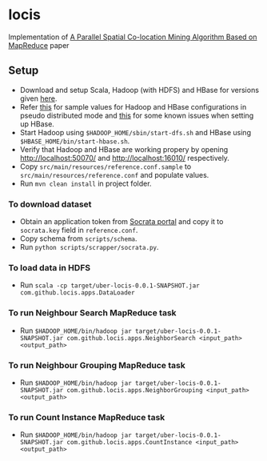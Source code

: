 # locis
Implementation of  [A Parallel Spatial Co-location Mining Algorithm Based on MapReduce](docs/paper/paper.pdf) paper

## Setup

* Download and setup Scala, Hadoop (with HDFS) and HBase for versions given [here](docs/implementation.md).
* Refer [this](https://github.com/shagunsodhani/book-keeper) for sample values for Hadoop and HBase configurations in pseudo distributed mode and [this](docs/known-issues.md) for some known issues when setting up HBase. 
* Start Hadoop using `$HADOOP_HOME/sbin/start-dfs.sh` and HBase using `$HBASE_HOME/bin/start-hbase.sh`.
* Verify that Hadoop and HBase are working propery by opening [http://localhost:50070/](http://localhost:50070/) and [http://localhost:16010/](http://localhost:16010/) respectively.
* Copy `src/main/resources/reference.conf.sample` to `src/main/resources/reference.conf` and populate values.
* Run `mvn clean install` in project folder.

### To download dataset

* Obtain an application token from [Socrata portal](https://dev.socrata.com/register) and copy it to `socrata.key` field in `reference.conf`.
* Copy schema from `scripts/schema`.
* Run `python scripts/scrapper/socrata.py`.

### To load data in HDFS

* Run `scala -cp target/uber-locis-0.0.1-SNAPSHOT.jar com.github.locis.apps.DataLoader`

### To run Neighbour Search MapReduce task

* Run `$HADOOP_HOME/bin/hadoop jar target/uber-locis-0.0.1-SNAPSHOT.jar com.github.locis.apps.NeighborSearch <input_path> <output_path>`

### To run Neighbour Grouping MapReduce task

* Run `$HADOOP_HOME/bin/hadoop jar target/uber-locis-0.0.1-SNAPSHOT.jar com.github.locis.apps.NeighborGrouping <input_path> <output_path>`

### To run Count Instance MapReduce task

* Run `$HADOOP_HOME/bin/hadoop jar target/uber-locis-0.0.1-SNAPSHOT.jar com.github.locis.apps.CountInstance <input_path> <output_path>`